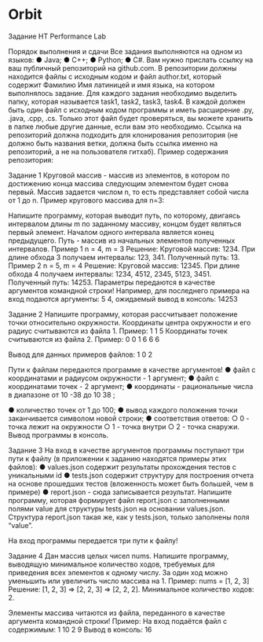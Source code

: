 # Orbit
Задание НТ Performance Lab

Порядок выполнения и сдачи
Все задания выполняются на одном из языков:
● Java;
● C++;
● Python;
● C#.
Вам нужно прислать ссылку на ваш публичный репозиторий на github.com.
В репозитории должны находится файлы с исходным кодом и файл author.txt,
который содержит Фамилию Имя латиницей и имя языка, на котором выполнялось
задание.
Для каждого задания необходимо выделить папку, которая называется task1,
task2, task3, task4. В каждой должен быть один файл с исходным кодом программы и
иметь расширение .py, .java, .cpp, .cs. Только этот файл будет проверяться, вы можете
хранить в папке любые другие данные, если вам это необходимо.
Ссылка на репозиторий должна подходить для клонирования репозитория (не
должно быть названия ветки, должна быть ссылка именно на репозиторий, а не на
пользователя гитхаб).
Пример содержания репозитория:

Задание 1
Круговой массив - массив из элементов, в котором по достижению конца массива
следующим элементом будет снова первый. Массив задается числом n, то есть
представляет собой числа от 1 до n.
Пример кругового массива для n=3:

Напишите программу, которая выводит путь, по которому, двигаясь интервалом длины
m по заданному массиву, концом будет являться первый элемент.
Началом одного интервала является конец предыдущего.
Путь - массив из начальных элементов полученных интервалов.
Пример 1
n = 4, m = 3
Решение:
Круговой массив: 1234.
При длине обхода 3 получаем интервалы: 123, 341. Полученный путь: 13.
Пример 2
n = 5, m = 4
Решение:
Круговой массив: 12345.
При длине обхода 4 получаем интервалы: 1234, 4512, 2345, 5123, 3451.
Полученный путь: 14253.
Параметры передаются в качестве аргументов командной строки!
Например, для последнего примера на вход подаются аргументы: 5 4, ожидаемый
вывод в консоль: 14253

Задание 2
Напишите программу, которая рассчитывает положение точки относительно
окружности.
Координаты центра окружности и его радиус считываются из файла 1.
Пример:
1 1
5
Координаты точек считываются из файла 2.
Пример:
0 0
1 6
6 6

Вывод для данных примеров файлов:
1
0
2

Пути к файлам передаются программе в качестве аргументов!
● файл с координатами и радиусом окружности - 1 аргумент;
● файл с координатами точек - 2 аргумент;
● координаты - рациональные числа в диапазоне от 10
-38 до 10
38
;

● количество точек от 1 до 100;
● вывод каждого положения точки заканчивается символом новой строки;
● соответствия ответов:
○ 0 - точка лежит на окружности
○ 1 - точка внутри
○ 2 - точка снаружи.
Вывод программы в консоль.

Задание 3
На вход в качестве аргументов программы поступают три пути к файлу (в приложении
к заданию находятся примеры этих файлов):
● values.json содержит результаты прохождения тестов с уникальными id
● tests.json содержит структуру для построения отчета на основе прошедших
тестов (вложенность может быть большей, чем в примере)
● report.json - сюда записывается результат.
Напишите программу, которая формирует файл report.json с заполненными полями
value для структуры tests.json на основании values.json.
Структура report.json такая же, как у tests.json, только заполнены поля “value”.

На вход программы передается три пути к файлу!

Задание 4
Дан массив целых чисел nums.
Напишите программу, выводящую минимальное количество ходов, требуемых для
приведения всех элементов к одному числу.
За один ход можно уменьшить или увеличить число массива на 1.
Пример:
nums = [1, 2, 3]
Решение: [1, 2, 3] => [2, 2, 3] => [2, 2, 2].
Минимальное количество ходов: 2.

Элементы массива читаются из файла, переданного в качестве аргумента
командной строки!
Пример:
На вход подаётся файл с содержимым:
1
10
2
9
Вывод в консоль: 16

